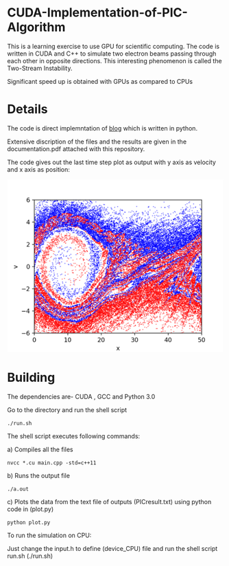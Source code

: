 # CUDA-Implementation-of-PIC-Algorithm
This is a learning exercise to use GPU for scientific computing. The code is written in CUDA and C++ to simulate two electron beams passing through each other in opposite directions. This interesting phenomenon is called the Two-Stream Instability.

Significant speed up is obtained with GPUs as compared to CPUs 

# Details
The code is direct implemntation of [blog](https://medium.com/swlh/create-your-own-plasma-pic-simulation-with-python-39145c66578b) which is written in python.

Extensive discription of the files and the results are given in the documentation.pdf attached with this repository. 

The code gives out the last time step plot as output with y axis as velocity and x axis as position:

![Time step = 50 sec](pic_output_t50.png)

# Building

The dependencies are- CUDA , GCC and Python 3.0

Go to the directory and run the shell script 

```
./run.sh
```

The shell script executes following commands:

a) Compiles all the files 
```
nvcc *.cu main.cpp -std=c++11
```

b) Runs the output file

```
./a.out
```

c) Plots the data from the text file of outputs (PICresult.txt) using python code in (plot.py) 

```
python plot.py
```

To run the simulation on CPU:

Just change the input.h to define (device_CPU) file and run the shell script run.sh (./run.sh)
